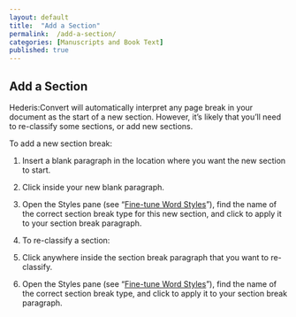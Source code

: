 ```yaml
---
layout: default
title:  "Add a Section"
permalink:  /add-a-section/
categories: [Manuscripts and Book Text]
published: true
---
```


<section data-type="chapter" class="hsecchapter" data-hederis-type="hsecchapter" id="add-a-section" data-pi-attrs="id: add-a-section" role="doc-chapter" title="Add a Section"><h1 data-hederis-type="hblkchaptitle" class="hblkchaptitle" id="pYGTIfJ9O">Add a Section</h1>
    <p class="hblkp" data-hederis-type="hblkp" id="psgsnUe0w">Hederis:Convert will automatically interpret any page break in your document as the start of a new section. However, it&#8217;s likely that you&#8217;ll need to re-classify some sections, or add new sections.</p>
    <p class="hblkp" data-hederis-type="hblkp" id="pQkDGWrKq">To add a new section break:</p>
    <ol class="hwprnum-list" data-hederis-type="hwprnum-list" id="pjl9OicxZ"><li class="hblkoli" data-hederis-type="hblkoli" id="livWlwNZI9"><p class="hblkoli" data-hederis-type="hblkoli" id="pL7gC3j6x">Insert a blank paragraph in the location where you want the new section to start.</p></li>
    <li class="hblkoli" data-hederis-type="hblkoli" id="litaIGas9k"><p class="hblkoli" data-hederis-type="hblkoli" id="pEag6iBmE">Click inside your new blank paragraph.</p></li>
    <li class="hblkoli" data-hederis-type="hblkoli" id="lir6m3EU0a"><p class="hblkoli" data-hederis-type="hblkoli" id="pWVNxS3QK">Open the Styles pane (see &#8220;<a href="{% post_url 2019-05-21-14-Fine-tuneWordStyles %}"><span class="Hyperlink">Fine-tune Word Styles</span></a>&#8221;), find the name of the correct section break type for this new section, and click to apply it to your section break paragraph.</p></li>
    <li class="hblkoli" data-hederis-type="hblkoli" id="liCmRDNK1C"><p class="hblkoli" data-hederis-type="hblkoli" id="pOTZu8YSc">To re-classify a section:</p></li>
    <li class="hblkoli" data-hederis-type="hblkoli" id="li5N7JbTfJ"><p class="hblkoli" data-hederis-type="hblkoli" id="pCwowImz8">Click anywhere inside the section break paragraph that you want to re-classify.</p></li>
    <li class="hblkoli" data-hederis-type="hblkoli" id="li8I8XgjRi"><p class="hblkoli" data-hederis-type="hblkoli" id="pNvCtJhza">Open the Styles pane (see &#8220;<a href="{% post_url 2019-05-21-14-Fine-tuneWordStyles %}"><span class="Hyperlink">Fine-tune Word Styles</span></a>&#8221;), find the name of the correct section break type, and click to apply it to your section break paragraph.</p></li>
    </ol>
    </section>
    